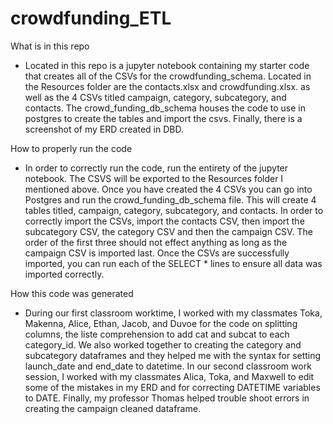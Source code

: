 # crowdfunding_ETL

What is in this repo
- Located in this repo is a jupyter notebook containing my starter code that
creates all of the CSVs for the crowdfunding_schema. Located in the Resources
folder are the contacts.xlsx and crowdfunding.xlsx. as well as the 4 CSVs
titled campaign, category, subcategory, and contacts. The crowd_funding_db_schema
houses the code to use in postgres to create the tables and import the csvs. 
Finally, there is a screenshot of my ERD created in DBD.

How to properly run the code
- In order to correctly run the code, run the entirety of the jupyter notebook. 
The CSVS will be exported to the Resources folder I mentioned above. Once you
have created the 4 CSVs you can go into Postgres and run the crowd_funding_db_schema
file. This will create 4 tables titled, campaign, category, subcategory, and contacts.
In order to correctly import the CSVs, import the contacts CSV, then import the
subcategory CSV, the category CSV and then the campaign CSV. The order of the first three should not effect anything as long as the campaign CSV is imported last. Once the CSVs are successfully imported, you can run each of the SELECT * lines to ensure all data was
imported correctly. 

How this code was generated
- During our first classroom worktime, I worked with my classmates Toka, Makenna,
Alice, Ethan, Jacob, and Duvoe for the code on splitting columns, the liste 
comprehension to add cat and subcat to each category_id. We also worked together
to creating the category and subcategory dataframes and they helped me with the
syntax for setting launch_date and end_date to datetime. In our second classroom
work session, I worked with my classmates Alica, Toka, and Maxwell to edit
some of the mistakes in my ERD and for correcting DATETIME variables to DATE. 
Finally, my professor Thomas helped trouble shoot errors in creating the campaign
cleaned dataframe.
